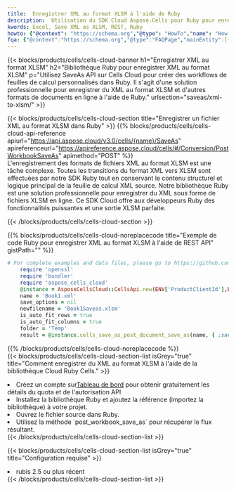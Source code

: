```yaml
---
title:  Enregistrer XML au format XLSM à l'aide de Ruby
description:  Utilisation du SDK Cloud Aspose.Cells pour Ruby pour enregistrer le fichier au format XML au format XLSM.
kwords: Excel, Save XML as XLSM, REST, Ruby
howto: {"@context": "https://schema.org","@type": "HowTo","name": "How to save XML as XLSM using the Cells Cloud Ruby library.","description": "How to save XML as XLSM using the Cells Cloud Ruby library.","image": {"@type": "ImageObject"},"url": "/ruby/saveas/xml-to-xlsm/","step": [{ "@type": "HowToStep","name": "How to save XML as XLSM using the Cells Cloud Ruby library. step 1", "image": {"@type": "ImageObject",},"url": "/ruby/saveas/xml-to-xlsm/","text": "Register an account at <a href='https://dashboard.aspose.cloud/'>Dashboard</a> to get free API quota & authorization details",},{ "@type": "HowToStep","name": "How to save XML as XLSM using the Cells Cloud Ruby library. step 1", "image": {"@type": "ImageObject",},"url": "/ruby/saveas/xml-to-xlsm/","text": "Install Ruby library and add the reference (import the library) to your project.",},{ "@type": "HowToStep","name": "How to save XML as XLSM using the Cells Cloud Ruby library. step 1", "image": {"@type": "ImageObject",},"url": "/ruby/saveas/xml-to-xlsm/","text": "Open the source file in Ruby.",},{ "@type": "HowToStep","name": "How to save XML as XLSM using the Cells Cloud Ruby library. step 1", "image": {"@type": "ImageObject",},"url": "/ruby/saveas/xml-to-xlsm/","text": "Use the `post_workbook_save_as` method to retrieve the resulting stream.",}, ],"supply": {"@type": "HowToSupply","name": "document"},"tool": [{"@type": "HowToTool","name": "RubyMine, Visual Studio Code, Aptana Studio, NetBeans"},{"@type": "HowToTool","name": "Aspose Cells"}],"totalTime": "PT6M"}
fqa: {"@context":"https://schema.org","@type":"FAQPage","mainEntity":[{"@type":"Question","name":"Why save file as other formats file in C# using REST API?","acceptedAnswer":{"@type":"Answer","text":"Documents are encoded in many ways, and some files may be incompatible with the software you use. To open and read such files, just save them as appropriate file formats.<br/><ol><li>Install .NET SDK and add the reference (import the library) to your project.</li><li>Open the source file in C# using REST API.</li><li>Call the PostWorkbookSaveAsRequest() method, passing an output filename with required extension.</li><li>Get the result of save as a separate file.</li></ol>"}},{"@type":"Question","name":"What file formats can I save as with your C# library?","acceptedAnswer":{"@type":"Answer","text":"We support a variety of file formats for conversion using .NET library, including XLSX, Excel, xls , PDF, CSV, HTML, Markdown, XML, PNG, JPG, TIFF, Json, TXT and many more."}},{"@type":"Question","name":"What is the maximum allowed file size for conversion using this .NET library?","acceptedAnswer":{"@type":"Answer","text":"There are no file size limits for format conversions using .NET library."}}]}
---
```

{{< blocks/products/cells/cells-cloud-banner h1="Enregistrer XML au format XLSM" h2="Bibliothèque Ruby pour enregistrer XML au format XLSM" p="Utilisez SaveAs API sur Cells Cloud pour créer des workflows de feuilles de calcul personnalisés dans Ruby. Il s\'agit d\'une solution professionnelle pour enregistrer du XML au format XLSM et d\'autres formats de documents en ligne à l\'aide de Ruby." urlsection="saveas/xml-to-xlsm/" >}}

{{< blocks/products/cells/cells-cloud-section title="Enregistrer un fichier XML au format XLSM dans Ruby" >}}
{{% blocks/products/cells/cells-cloud-api-reference apiurl="https://api.aspose.cloud/v3.0/cells/{name}/SaveAs" apireferenceurl="https://apireference.aspose.cloud/cells/#/Conversion/PostWorkbookSaveAs" apimethod="POST" %}}
<br/>
L'enregistrement des formats de fichiers XML au format XLSM est une tâche complexe. Toutes les transitions du format XML vers XLSM sont effectuées par notre SDK Ruby tout en conservant le contenu structurel et logique principal de la feuille de calcul XML source. Notre bibliothèque Ruby est une solution professionnelle pour enregistrer du XML sous forme de fichiers XLSM en ligne. Ce SDK Cloud offre aux développeurs Ruby des fonctionnalités puissantes et une sortie XLSM parfaite.

{{< /blocks/products/cells/cells-cloud-section >}}

{{% blocks/products/cells/cells-cloud-noreplacecode title="Exemple de code Ruby pour enregistrer XML au format XLSM à l\'aide de REST API" gistPath="" %}}
  
```ruby
# For complete examples and data files, please go to https://github.com/aspose-cells-cloud/aspose-cells-cloud-ruby/
    require 'openssl'
    require 'bundler'
    require 'aspose_cells_cloud'
    @instance = AsposeCellsCloud::CellsApi.new(ENV['ProductClientId'],ENV['ProductClientSecret'])
    name = 'Book1.xml'
    save_options = nil
    newfilename = 'Book1Saveas.xlsm'
    is_auto_fit_rows = true
    is_auto_fit_columns = true
    folder = 'Temp'
    result = @instance.cells_save_as_post_document_save_as(name, { :save_options=>save_options, :newfilename=>(folder+"/"+newfilename), :is_auto_fit_rows=>is_auto_fit_rows, :is_auto_fit_columns=>is_auto_fit_columns, :folder=>folder})
```
  
{{% /blocks/products/cells/cells-cloud-noreplacecode %}}
<br/>
{{< blocks/products/cells/cells-cloud-section-list isGrey="true" title="Comment enregistrer du XML au format XLSM à l\'aide de la bibliothèque Cloud Ruby Cells." >}}
<li> Créez un compte sur<a href="https://dashboard.aspose.cloud/">Tableau de bord</a> pour obtenir gratuitement les détails du quota et de l'autorisation API</li>
<li>Installez la bibliothèque Ruby et ajoutez la référence (importez la bibliothèque) à votre projet.</li>
<li>Ouvrez le fichier source dans Ruby.</li>
<li>Utilisez la méthode `post_workbook_save_as` pour récupérer le flux résultant.</li>
{{< /blocks/products/cells/cells-cloud-section-list >}}

{{< blocks/products/cells/cells-cloud-section-list isGrey="true" title="Configuration requise" >}}
<li>rubis 2.5 ou plus récent</li>
{{< /blocks/products/cells/cells-cloud-section-list >}}
